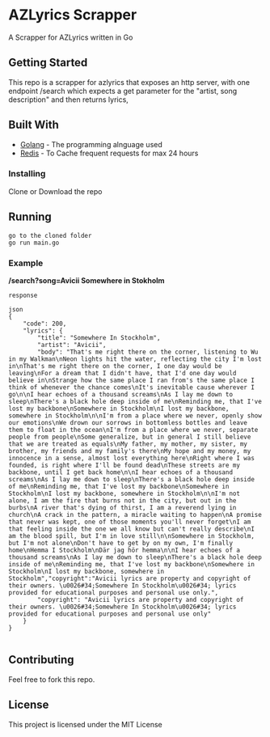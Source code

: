 # AZLyrics Scrapper

A Scrapper for AZLyrics written in Go

## Getting Started

This repo is a scrapper for azlyrics that exposes an http server, with one endpoint /search which expects a get parameter for the "artist, song description" and then returns lyrics, 

## Built With

* [Golang](https://golang.org/) - The programming alnguage used
* [Redis](https://redis.io/) - To Cache frequent requests for max 24 hours

### Installing

Clone or Download the repo

## Running

```
go to the cloned folder
go run main.go
```

### Example

**/search?song=Avicii Somewhere in Stokholm**

```
response 

json
{
    "code": 200,
    "lyrics": {
        "title": "Somewhere In Stockholm",
        "artist": "Avicii",
        "body": "That's me right there on the corner, listening to Wu in my Walkman\nNeon lights hit the water, reflecting the city I'm lost in\nThat's me right there on the corner, I one day would be leaving\nFor a dream that I didn't have, that I'd one day would believe in\nStrange how the same place I ran from's the same place I think of whenever the chance comes\nIt's inevitable cause wherever I go\n\nI hear echoes of a thousand screams\nAs I lay me down to sleep\nThere's a black hole deep inside of me\nReminding me, that I've lost my backbone\nSomewhere in Stockholm\nI lost my backbone, somewhere in Stockholm\n\nI'm from a place where we never, openly show our emotions\nWe drown our sorrows in bottomless bottles and leave them to float in the ocean\nI'm from a place where we never, separate people from people\nSome generalize, but in general I still believe that we are treated as equals\nMy father, my mother, my sister, my brother, my friends and my family's there\nMy hope and my money, my innocence in a sense, almost lost everything here\nRight where I was founded, is right where I'll be found dead\nThese streets are my backbone, until I get back home\n\nI hear echoes of a thousand screams\nAs I lay me down to sleep\nThere's a black hole deep inside of me\nReminding me, that I've lost my backbone\nSomewhere in Stockholm\nI lost my backbone, somewhere in Stockholm\n\nI'm not alone, I am the fire that burns not in the city, but out in the burbs\nA river that's dying of thirst, I am a reverend lying in church\nA crack in the pattern, a miracle waiting to happen\nA promise that never was kept, one of those moments you'll never forget\nI am that feeling inside the one we all know but can't really describe\nI am the blood spill, but I'm in love still\n\nSomewhere in Stockholm, but I'm not alone\nDon't have to get by on my own, I'm finally home\nHemma I Stockholm\nDär jag hör hemma\n\nI hear echoes of a thousand screams\nAs I lay me down to sleep\nThere's a black hole deep inside of me\nReminding me, that I've lost my backbone\nSomewhere in Stockholm\nI lost my backbone, somewhere in Stockholm","copyright":"Avicii lyrics are property and copyright of their owners. \u0026#34;Somewhere In Stockholm\u0026#34; lyrics provided for educational purposes and personal use only.",
        "copyright": "Avicii lyrics are property and copyright of their owners. \u0026#34;Somewhere In Stockholm\u0026#34; lyrics provided for educational purposes and personal use only"
    }
}


```
## Contributing

Feel free to fork this repo.

## License

This project is licensed under the MIT License 


